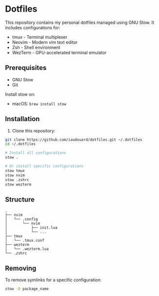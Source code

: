 # Dotfiles

This repository contains my personal dotfiles managed using GNU Stow. It includes configurations for:
- tmux - Terminal multiplexer
- Neovim - Modern vim text editor
- Zsh - Shell environment
- WezTerm - GPU-accelerated terminal emulator

## Prerequisites

- GNU Stow
- Git

Install stow on:
- macOS: `brew install stow`

## Installation

1. Clone this repository:
```bash
git clone https://github.com/iaudouard/dotfiles.git ~/.dotfiles
cd ~/.dotfiles
```

```bash
# Install all configurations
stow . 

# Or install specific configurations
stow tmux
stow nvim
stow .zshrc
stow wezterm
```

## Structure

```
.
├── nvim
│   └── .config
│       └── nvim
│           ├── init.lua
│           └── ...
├── tmux
│   └── .tmux.conf
├── wezterm
│   └── .wezterm.lua
└── .zshrc
```


## Removing

To remove symlinks for a specific configuration:
```bash
stow -D package_name
```

